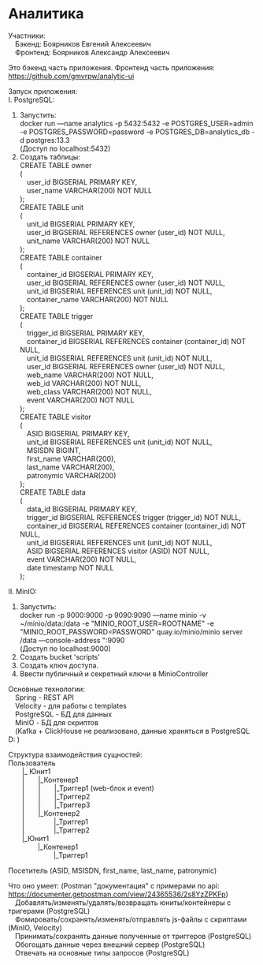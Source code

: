 # Аналитика  

Участники:  
&emsp;Бэкенд: Боярников Евгений Алексеевич  
&emsp;Фронтенд: Боярников Александр Алексеевич  

Это бэкенд часть приложения. 
Фронтенд часть приложения: https://github.com/gmvrpw/analytic-ui  
 
Запуск приложения:  
I. PostgreSQL:
1. Запустить:    
docker run —name analytics -p 5432:5432 -e POSTGRES_USER=admin -e POSTGRES_PASSWORD=password -e POSTGRES_DB=analytics_db -d postgres:13.3  
(Доступ по localhost:5432)  
2. Создать таблицы:    
CREATE TABLE owner  
(  
&emsp;user_id BIGSERIAL PRIMARY KEY,  
&emsp;user_name VARCHAR(200) NOT NULL  
);  
CREATE TABLE unit  
(  
&emsp;unit_id BIGSERIAL PRIMARY KEY,  
&emsp;user_id BIGSERIAL REFERENCES owner (user_id) NOT NULL,  
&emsp;unit_name VARCHAR(200) NOT NULL  
);  
CREATE TABLE container  
(  
&emsp;container_id BIGSERIAL PRIMARY KEY,  
&emsp;user_id BIGSERIAL REFERENCES owner (user_id) NOT NULL,  
&emsp;unit_id BIGSERIAL REFERENCES unit (unit_id) NOT NULL,  
&emsp;container_name VARCHAR(200) NOT NULL  
);  
CREATE TABLE trigger  
(  
&emsp;trigger_id BIGSERIAL PRIMARY KEY,  
&emsp;container_id BIGSERIAL REFERENCES container (container_id) NOT NULL,  
&emsp;unit_id BIGSERIAL REFERENCES unit (unit_id) NOT NULL,  
&emsp;user_id BIGSERIAL REFERENCES owner (user_id) NOT NULL,  
&emsp;web_name VARCHAR(200) NOT NULL,  
&emsp;web_id VARCHAR(200) NOT NULL,  
&emsp;web_class VARCHAR(200) NOT NULL,  
&emsp;event VARCHAR(200) NOT NULL  
);  
CREATE TABLE visitor  
(  
&emsp;ASID BIGSERIAL PRIMARY KEY,  
&emsp;unit_id BIGSERIAL REFERENCES unit (unit_id) NOT NULL,  
&emsp;MSISDN BIGINT,  
&emsp;first_name VARCHAR(200),  
&emsp;last_name VARCHAR(200),  
&emsp;patronymic VARCHAR(200)  
);  
CREATE TABLE data  
(  
&emsp;data_id BIGSERIAL PRIMARY KEY,  
&emsp;trigger_id BIGSERIAL REFERENCES trigger (trigger_id) NOT NULL,  
&emsp;container_id BIGSERIAL REFERENCES container (container_id) NOT NULL,  
&emsp;unit_id BIGSERIAL REFERENCES unit (unit_id) NOT NULL,  
&emsp;ASID BIGSERIAL REFERENCES visitor (ASID) NOT NULL,  
&emsp;event VARCHAR(200) NOT NULL,  
&emsp;date timestamp NOT NULL  
);   

II. MinIO:  
1. Запустить:  
docker run -p 9000:9000 -p 9090:9090 —name minio -v ~/minio/data:/data -e "MINIO_ROOT_USER=ROOTNAME" -e "MINIO_ROOT_PASSWORD=PASSWORD" quay.io/minio/minio server /data —console-address ":9090  
(Доступ по localhost:9000)  
2. Создать bucket 'scripts'  
3. Создать ключ доступа.  
4. Ввести публичный и секретный ключи в MinioController  


Основные технологии:  
&emsp;Spring - REST API  
&emsp;Velocity - для работы с templates  
&emsp;PostgreSQL - БД для данных   
&emsp;MinIO - БД для скриптов  
&emsp;(Kafka + ClickHouse не реализовано, данные храняться в PostgreSQL D: )  
  
Структура взаимодействия сущностей:    
Пользователь  
&emsp;&emsp;|_ Юнит1  
&emsp;&emsp;|&emsp;&emsp;|_Контенер1  
&emsp;&emsp;|&emsp;&emsp;|&emsp;&emsp;|_Триггер1 (web-блок и event)  
&emsp;&emsp;|&emsp;&emsp;|&emsp;&emsp;|_Триггер2  
&emsp;&emsp;|&emsp;&emsp;|&emsp;&emsp;|_Триггер3  
&emsp;&emsp;|&emsp;&emsp;|_Контенер2  
&emsp;&emsp;|&emsp;&emsp;&emsp;&emsp;&nbsp;|_Триггер1  
&emsp;&emsp;|&emsp;&emsp;&emsp;&emsp;&nbsp;|_Триггер2  
&emsp;&emsp;|_Юнит1  
&emsp;&emsp;&emsp;&emsp;&nbsp;|_Контенер1  
&emsp;&emsp;&emsp;&emsp;&emsp;&emsp;&nbsp;&nbsp;|_Триггер1  
  
Посетитель (ASID, MSISDN, first_name, last_name, patronymic)
  
Что оно умеет: (Postman "документация" с примерами по api: https://documenter.getpostman.com/view/24365536/2s8YzZPKFp)  
&emsp;Добавлять/изменять/удалять/возвращать юниты/контейнеры с тригерами (PostgreSQL)  
&emsp;Фомировать/сохранять/изменять/отправлять js-файлы с скриптами (MinIO, Velocity)  
&emsp;Принимать/сохранять данные полученные от триггеров (PostgreSQL)  
&emsp;Обогощать данные через внешний сервер (PostgreSQL)  
&emsp;Отвечать на основные типы запросов (PostgreSQL)  
